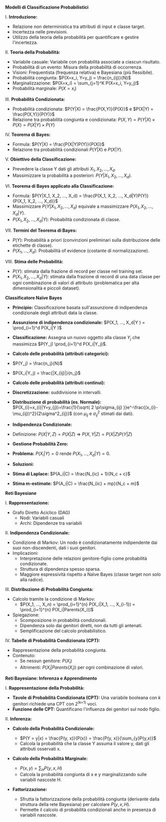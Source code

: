 **Modelli di Classificazione Probabilistici**

I. **Introduzione:**
* Relazione non deterministica tra attributi di input e classe target.
* Incertezza nelle previsioni.
* Utilizzo della teoria della probabilità per quantificare e gestire l'incertezza.

II. **Teoria della Probabilità:**
* Variabile casuale: Variabile con probabilità associate a ciascun risultato.
* Probabilità di un evento: Misura della probabilità di occorrenza.
* Visioni: Frequentista (frequenza relativa) e Bayesiana (più flessibile).
* Probabilità congiunta: $P(X=x_i, Y=y_j) = \frac{n_{ij}}{N}$
* Marginalizzazione: $P(X=x_i) = \sum_{j=1}^K P(X=x_i, Y=y_j)$
* Probabilità marginale: $P(X=x_i)$

III. **Probabilità Condizionata:**
* Probabilità condizionata: $P(Y|X) = \frac{P(X,Y)}{P(X)}$ e $P(X|Y) = \frac{P(X,Y)}{P(Y)}$
* Relazione tra probabilità congiunta e condizionata: $P(X, Y)= P(Y|X) \times P(X) = P(X|Y) \times P(Y)$

IV. **Teorema di Bayes:**
* Formula: $P(Y|X) = \frac{P(X|Y)P(Y)}{P(X)}$
* Relazione tra probabilità condizionali $P(Y|X)$ e $P(X|Y)$.

V. **Obiettivo della Classificazione:**
* Prevedere la classe Y dati gli attributi $X_1, X_2, ..., X_d$.
* Massimizzare la probabilità a posteriori: $P(Y|X_1, X_2, ..., X_d)$.

VI. **Teorema di Bayes applicato alla Classificazione:**
* Formula: $P(Y|X_1, X_2, ..., X_d) = \frac{P(X_1, X_2, ..., X_d|Y)P(Y)}{P(X_1, X_2, ..., X_d)}$
* Massimizzare $P(Y|X_1, X_2, ..., X_d)$ equivale a massimizzare $P(X_1, X_2, ..., X_d|Y)$.
* $P(X_1, X_2, ..., X_d|Y)$: Probabilità condizionata di classe.

VII. **Termini del Teorema di Bayes:**
* $P(Y)$: Probabilità a priori (convinzioni preliminari sulla distribuzione delle etichette di classe).
* $P(X_1, ..., X_d)$: Probabilità of evidence (costante di normalizzazione).

VIII. **Stima delle Probabilità:**
* $P(Y)$: stimata dalla frazione di record per classe nel training set.
* $P(X_1, X_2, ..., X_d|Y)$: stimata dalla frazione di record di una data classe per ogni combinazione di valori di attributo (problematica per alta dimensionalità e piccoli dataset).

**Classificatore Naïve Bayes**

* **Principio:** Classificazione basata sull'assunzione di indipendenza condizionale degli attributi data la classe.

 * **Assunzione di indipendenza condizionale:** $P(X_1, ..., X_d|Y ) = \prod_{i=1}^d P(X_i|Y )$
 * **Classificazione:** Assegna un nuovo oggetto alla classe $Y_j$ che massimizza $P(Y_j) \prod_{i=1}^d P(X_i|Y_j)$.
 * **Calcolo delle probabilità (attributi categorici):**
 * $P(Y_j) = \frac{n_j}{N}$
 * $P(X_i|Y_j) = \frac{|X_{ij}|}{n_j}$
 * **Calcolo delle probabilità (attributi continui):**
 * **Discretizzazione:** suddivisione in intervalli.
 * **Distribuzione di probabilità (es. Normale):** $P(X_{i}=x_{i}|Y=y_{j})=\frac{1}{\sqrt{ 2 \pi\sigma_{ij} }}e^-\frac{(x_{i}-\mu_{ij})^2}{2\sigma^2_{ij}}$ (con $\mu_{ij}$ e $\sigma_{ij}^2$ stimati dai dati).

* **Indipendenza Condizionale:**

 * Definizione: $P(X|Y, Z) = P(X|Z)$ => $P(X, Y |Z) = P(X|Z)P(Y |Z)$

* **Gestione Probabilità Zero:**

 * **Problema:** $P(X_i|Y) = 0$ rende $P(X_1, ..., X_d|Y) = 0$.
 * **Soluzioni:**
 * **Stima di Laplace:** $P(A_i|C) = \frac{N_{ic} + 1}{N_c + c}$
 * **Stima m-estimate:** $P(A_i|C) = \frac{N_{ic} + mp}{N_c + m}$ 

**Reti Bayesiane**

I. **Rappresentazione:**
* Grafo Diretto Aciclico (DAG)
	* Nodi: Variabili casuali
	* Archi: Dipendenze tra variabili

II. **Indipendenza Condizionale:**
* Condizione di Markov: Un nodo è condizionatamente indipendente dai suoi non-discendenti, dati i suoi genitori.
* Implicazioni:
	* Interpretazione delle relazioni genitore-figlio come probabilità condizionate.
	* Struttura di dipendenza spesso sparsa.
	* Maggiore espressività rispetto a Naïve Bayes (classe target non solo alla radice).

III. **Distribuzione di Probabilità Congiunta:**
* Calcolo tramite la condizione di Markov:
	* $P(X_1, ..., X_n) = \prod_{i=1}^{n} P(X_i|X_1, ..., X_{i-1}) = \prod_{i=1}^{n} P(X_i|Parents(X_i))$
* Spiegazione:
	* Scomposizione in probabilità condizionali.
	* Dipendenza solo dai genitori diretti, non da tutti gli antenati.
	* Semplificazione del calcolo probabilistico.

IV. **Tabelle di Probabilità Condizionata (CPT):**
* Rappresentazione della probabilità congiunta.
* Contenuto:
	* Se nessun genitore: $P(X_i)$
	* Altrimenti: $P(X_i|Parents(X_i))$ per ogni combinazione di valori.

**Reti Bayesiane: Inferenza e Apprendimento**

I. **Rappresentazione della Probabilità:**

* **Tavole di Probabilità Condizionata (CPT):** Una variabile booleana con *k* genitori richiede una CPT con 2<sup>(k+1)</sup> voci.
* **Funzione delle CPT:** Quantificano l'influenza dei genitori sul nodo figlio.

II. **Inferenza:**

* **Calcolo della Probabilità Condizionale:**
	* $P(Y = y|x) = \frac{P(y, x)}{P(x)} = \frac{P(y, x)}{\sum_{y}P(y,x)}$
	* Calcola la probabilità che la classe Y assuma il valore y, dati gli attributi osservati x.

* **Calcolo della Probabilità Marginale:**
	* $P(x, y) = \sum_{H} P(y, x, H)$
	* Calcola la probabilità congiunta di x e y marginalizzando sulle variabili nascoste H.

* **Fattorizzazione:**
	* Sfrutta la fattorizzazione della probabilità congiunta (derivante dalla struttura della rete Bayesiana) per calcolare $P(y, x, H)$.
	* Permette il calcolo di probabilità condizionali anche in presenza di variabili nascoste.

